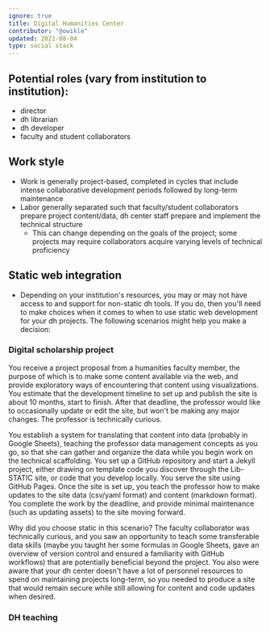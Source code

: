 ```yaml
---
ignore: true
title: Digital Humanities Center
contributor: "@owikle"
updated: 2021-08-04
type: social stack
---
```


## Potential roles (vary from institution to institution):

- director
- dh librarian
- dh developer
- faculty and student collaborators

## Work style

- Work is generally project-based, completed in cycles that include intense collaborative development periods followed by long-term maintenance
- Labor generally separated such that faculty/student collaborators prepare project content/data, dh center staff prepare and implement the technical structure
    - This can change depending on the goals of the project; some projects may require collaborators acquire varying levels of technical proficiency

## Static web integration

- Depending on your institution's resources, you may or may not have access to and support for non-static dh tools. If you do, then you'll need to make choices when it comes to when to use static web development for your dh projects. The following scenarios might help you make a decision:

### Digital scholarship project

You receive a project proposal from a humanities faculty member, the purpose of which is to make some content available via the web, and provide exploratory ways of encountering that content using visualizations. You estimate that the development timeline to set up and publish the site is about 10 months, start to finish. After that deadline, the professor would like to occasionally update or edit the site, but won't be making any major changes. The professor is technically curious. 

You establish a system for translating that content into data (probably in Google Sheets), teaching the professor data management concepts as you go, so that she can gather and organize the data while you begin work on the technical scaffolding. You set up a GitHub repository and start a Jekyll project, either drawing on template code you discover through the Lib-STATIC site, or code that you develop locally. You serve the site using GitHub Pages. Once the site is set up, you teach the professor how to make updates to the site data (csv/yaml format) and content (markdown format). You complete the work by the deadline, and provide minimal maintenance (such as updating assets) to the site moving forward.

Why did you choose static in this scenario? The faculty collaborator was technically curious, and you saw an opportunity to teach some transferable data skills (maybe you taught her some formulas in Google Sheets, gave an overview of version control and ensured a familiarity with GitHub workflows) that are potentially beneficial beyond the project. You also were aware that your dh center doesn't have a lot of personnel resources to spend on maintaining projects long-term, so you needed to produce a site that would remain secure while still allowing for content and code updates when desired.

### DH teaching



